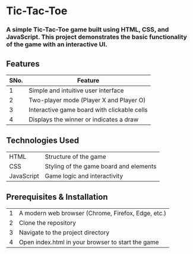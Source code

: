 # Tic-Tac-Toe

### A simple Tic-Tac-Toe game built using HTML, CSS, and JavaScript. This project demonstrates the basic functionality of the game with an interactive UI.

## Features
|SNo.|Feature|
|-|-|
|1|Simple and intuitive user interface|
|2|Two-player mode (Player X and Player O)|
|3|Interactive game board with clickable cells|
|4|Displays the winner or indicates a draw|

## Technologies Used
|||
|-|-|
|HTML|Structure of the game|
|CSS|Styling of the game board and elements|
|JavaScript|Game logic and interactivity|

## Prerequisites & Installation
|||
|-|-|
|1|A modern web browser (Chrome, Firefox, Edge, etc.)|
|2|Clone the repository|
|3|Navigate to the project directory|
|4|Open index.html in your browser to start the game|





